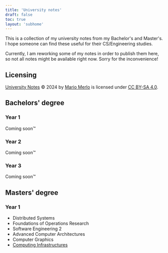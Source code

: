```yaml
---
title: 'University notes'
draft: false
toc: true
layout: 'subhome'
---
```


This is a collection of my university notes from my Bachelor's and Master's. I hope someone can find these useful for their CS/Engineering studies.

Currently, I am reworking some of my notes in order to publish them here, so not all notes might be available right now. Sorry for the inconvenience!

## Licensing

[University Notes](https://mariomerlo.me/notes) © 2024 by [Mario Merlo](https://mariomerlo.me) is licensed under [CC BY-SA 4.0](https://creativecommons.org/licenses/by-sa/4.0/?ref=chooser-v1).

## Bachelors' degree

### Year 1

Coming soon™

### Year 2

Coming soon™

### Year 3

Coming soon™

## Masters' degree

### Year 1

- Distributed Systems
- Foundations of Operations Research
- Software Engineering 2
- Advanced Computer Architectures
- Computer Graphics
- [Computing Infrastructures](ci24)

